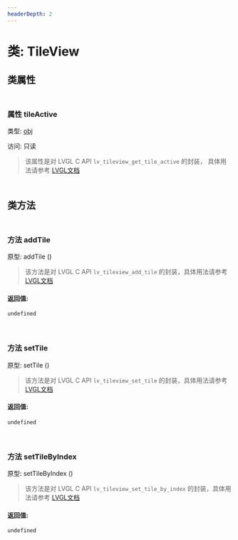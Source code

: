 ```yaml
---
headerDepth: 2
---
```


# 类: TileView
## 类属性

<p style="height: 10px;margin:0px"></p>

### <span class='member-header property'></span> 属性 tileActive

类型: [obj](obj.html)

访问: 只读

> 该属性是对 LVGL C API `lv_tileview_get_tile_active` 的封装，
> 具体用法请参考  [LVGL文档](https://docs.lvgl.io/9.0/API/index.html)


<p style="height: 10px;margin:0px"></p>

## 类方法

<p style="height: 10px;margin:0px"></p>

### <span class='member-header function'></span> 方法  addTile


原型:  addTile
 ()

> 该方法是对 LVGL C API `lv_tileview_add_tile` 的封装，具体用法请参考  [LVGL文档](https://docs.lvgl.io/9.0/API/index.html)

#### 返回值:

`undefined`

<p style="height: 10px;margin:0px"></p>

<p style="height: 10px;margin:0px"></p>

### <span class='member-header function'></span> 方法  setTile


原型:  setTile
 ()

> 该方法是对 LVGL C API `lv_tileview_set_tile` 的封装，具体用法请参考  [LVGL文档](https://docs.lvgl.io/9.0/API/index.html)

#### 返回值:

`undefined`

<p style="height: 10px;margin:0px"></p>

<p style="height: 10px;margin:0px"></p>

### <span class='member-header function'></span> 方法  setTileByIndex


原型:  setTileByIndex
 ()

> 该方法是对 LVGL C API `lv_tileview_set_tile_by_index` 的封装，具体用法请参考  [LVGL文档](https://docs.lvgl.io/9.0/API/index.html)

#### 返回值:

`undefined`

<p style="height: 10px;margin:0px"></p>

